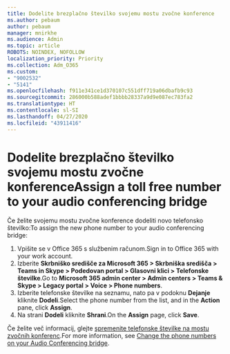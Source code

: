 ```yaml
---
title: Dodelite brezplačno številko svojemu mostu zvočne konference
ms.author: pebaum
author: pebaum
manager: mnirkhe
ms.audience: Admin
ms.topic: article
ROBOTS: NOINDEX, NOFOLLOW
localization_priority: Priority
ms.collection: Adm_O365
ms.custom:
- "9002532"
- "5141"
ms.openlocfilehash: f911e341ce1d370107c551dff719a06dbafb9c93
ms.sourcegitcommit: 286000b588adef1bbbb28337a9d9e087ec783fa2
ms.translationtype: HT
ms.contentlocale: sl-SI
ms.lasthandoff: 04/27/2020
ms.locfileid: "43911416"
---
```

# <a name="assign-a-toll-free-number-to-your-audio-conferencing-bridge"></a><span data-ttu-id="b6cf6-102">Dodelite brezplačno številko svojemu mostu zvočne konference</span><span class="sxs-lookup"><span data-stu-id="b6cf6-102">Assign a toll free number to your audio conferencing bridge</span></span>

<span data-ttu-id="b6cf6-103">Če želite svojemu mostu zvočne konference dodeliti novo telefonsko številko:</span><span class="sxs-lookup"><span data-stu-id="b6cf6-103">To assign the new phone number to your audio conferencing bridge:</span></span>

1. <span data-ttu-id="b6cf6-104">Vpišite se v Office 365 s službenim računom.</span><span class="sxs-lookup"><span data-stu-id="b6cf6-104">Sign in to Office 365 with your work account.</span></span>
2. <span data-ttu-id="b6cf6-105">Izberite **Skrbniško središče za Microsoft 365 > Skrbniška središča > Teams in Skype > Podedovan portal > Glasovni klici > Telefonske številke**.</span><span class="sxs-lookup"><span data-stu-id="b6cf6-105">Go to **Microsoft 365 admin center > Admin centers > Teams & Skype > Legacy portal > Voice > Phone numbers**.</span></span>
3. <span data-ttu-id="b6cf6-106">Izberite telefonske številke na seznamu, nato pa v podoknu **Dejanje** kliknite **Dodeli**.</span><span class="sxs-lookup"><span data-stu-id="b6cf6-106">Select the phone number from the list, and in the **Action** pane, click **Assign**.</span></span>
4. <span data-ttu-id="b6cf6-107">Na strani **Dodeli** kliknite **Shrani**.</span><span class="sxs-lookup"><span data-stu-id="b6cf6-107">On the **Assign** page, click **Save**.</span></span>

<span data-ttu-id="b6cf6-108">Če želite več informacij, glejte [spremenite telefonske številke na mostu zvočnih konferenc](https://docs.microsoft.com/MicrosoftTeams/change-the-phone-numbers-on-your-audio-conferencing-bridge).</span><span class="sxs-lookup"><span data-stu-id="b6cf6-108">For more information, see [Change the phone numbers on your Audio Conferencing bridge](https://docs.microsoft.com/MicrosoftTeams/change-the-phone-numbers-on-your-audio-conferencing-bridge).</span></span>
